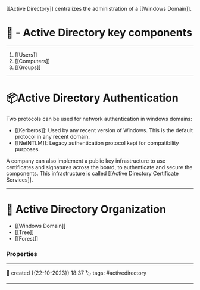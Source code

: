 
[[Active Directory]] centralizes the administration of a [[Windows Domain]]. 

# 🚀 - Active Directory key components
---
1. [[Users]]
2. [[Computers]]
3. [[Groups]]

--- 
# 📦Active Directory Authentication

Two protocols can be used for network authentication in windows domains:

- [[Kerberos]]: Used by any recent version of Windows. This is the default protocol in any recent domain.
- [[NetNTLM]]: Legacy authentication protocol kept for compatibility purposes.

A company can also implement a public key infrastructure to use certificates and signatures across the board, to authenticate and secure the components.
This infrastructure is called [[Active Directory Certificate Services]].

--- 
# 🌳 Active Directory Organization

- [[Windows Domain]]
- [[Tree]]
- [[Forest]]



### Properties
---
📆 created   {{22-10-2023}} 18:37
🏷️ tags: #activedirectory

---
